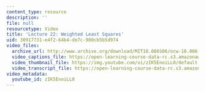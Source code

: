 ```yaml
---
content_type: resource
description: ''
file: null
resourcetype: Video
title: 'Lecture 22: Weighted Least Squares'
uid: 30917731-e4f2-64b4-de7c-980cb5b5d974
video_files:
  archive_url: http://www.archive.org/download/MIT18.086S06/ocw-18.086-10apr2006-220k.mp4
  video_captions_file: https://open-learning-course-data-rc.s3.amazonaws.com/18-086-mathematical-methods-for-engineers-ii-spring-2006/8026b31f234254a1afcd29eaffae70ee_zIK5EnoiLL0.vtt
  video_thumbnail_file: https://img.youtube.com/vi/zIK5EnoiLL0/default.jpg
  video_transcript_file: https://open-learning-course-data-rc.s3.amazonaws.com/18-086-mathematical-methods-for-engineers-ii-spring-2006/d2b25aad8230a2d989831080b23eaf0a_zIK5EnoiLL0.pdf
video_metadata:
  youtube_id: zIK5EnoiLL0
---
```

